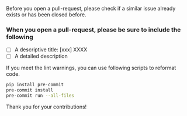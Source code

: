 Before you open a pull-request, please check if a similar issue already exists or has been closed before.

### When you open a pull-request, please be sure to include the following

- [ ] A descriptive title: \[xxx\] XXXX
- [ ] A detailed description

If you meet the lint warnings, you can use following scripts to reformat code.

```sh
pip install pre-commit
pre-commit install
pre-commit run --all-files
```

Thank you for your contributions!

